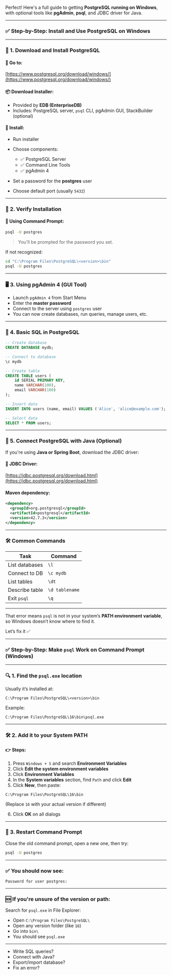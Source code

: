 Perfect! Here's a full guide to getting **PostgreSQL running on Windows**, with optional tools like **pgAdmin**, **psql**, and JDBC driver for Java.

---

### ✅ Step-by-Step: Install and Use PostgreSQL on Windows

---

### 🧩 1. **Download and Install PostgreSQL**

#### 🔗 Go to:

[https://www.postgresql.org/download/windows/](https://www.postgresql.org/download/windows/)

#### 📦 Download Installer:

* Provided by **EDB (EnterpriseDB)**
* Includes: PostgreSQL server, `psql` CLI, pgAdmin GUI, StackBuilder (optional)

#### 🚀 Install:

* Run installer
* Choose components:

  * ✅ PostgreSQL Server
  * ✅ Command Line Tools
  * ✅ pgAdmin 4
* Set a password for the **postgres** user
* Choose default port (usually `5432`)

---

### 📂 2. **Verify Installation**

#### 🧪 Using Command Prompt:

```bash
psql -U postgres
```

> You'll be prompted for the password you set.

If not recognized:

```bash
cd "C:\Program Files\PostgreSQL\<version>\bin"
psql -U postgres
```

---

### 🖥️ 3. **Using pgAdmin 4 (GUI Tool)**

* Launch `pgAdmin 4` from Start Menu
* Enter the **master password**
* Connect to the server using `postgres` user
* You can now create databases, run queries, manage users, etc.

---

### 📘 4. **Basic SQL in PostgreSQL**

```sql
-- Create database
CREATE DATABASE mydb;

-- Connect to database
\c mydb

-- Create table
CREATE TABLE users (
    id SERIAL PRIMARY KEY,
    name VARCHAR(100),
    email VARCHAR(100)
);

-- Insert data
INSERT INTO users (name, email) VALUES ('Alice', 'alice@example.com');

-- Select data
SELECT * FROM users;
```

---

### 🧩 5. **Connect PostgreSQL with Java (Optional)**

If you're using **Java or Spring Boot**, download the JDBC driver:

#### 🔗 JDBC Driver:

[https://jdbc.postgresql.org/download.html](https://jdbc.postgresql.org/download.html)

#### Maven dependency:

```xml
<dependency>
  <groupId>org.postgresql</groupId>
  <artifactId>postgresql</artifactId>
  <version>42.7.3</version>
</dependency>
```

---

### 🛠️ Common Commands

| Task           | Command        |
| -------------- | -------------- |
| List databases | `\l`           |
| Connect to DB  | `\c mydb`      |
| List tables    | `\dt`          |
| Describe table | `\d tablename` |
| Exit `psql`    | `\q`           |

---

That error means `psql` is not in your system’s **PATH environment variable**, so Windows doesn’t know where to find it.

Let’s fix it ✅

---

### ✅ Step-by-Step: Make `psql` Work on Command Prompt (Windows)

---

### 🔍 1. **Find the `psql.exe` location**

Usually it’s installed at:

```
C:\Program Files\PostgreSQL\<version>\bin
```

Example:

```
C:\Program Files\PostgreSQL\16\bin\psql.exe
```

---

### 🛠️ 2. **Add it to your System PATH**

#### 👉 Steps:

1. Press `Windows + S` and search **Environment Variables**
2. Click **Edit the system environment variables**
3. Click **Environment Variables**
4. In the **System variables** section, find `Path` and click **Edit**
5. Click **New**, then paste:

```
C:\Program Files\PostgreSQL\16\bin
```

(Replace `16` with your actual version if different)

6. Click **OK** on all dialogs

---

### 🔁 3. **Restart Command Prompt**

Close the old command prompt, open a new one, then try:

```bash
psql -U postgres
```

---

### ✅ You should now see:

```text
Password for user postgres:
```

---

### 🆘 If you're unsure of the version or path:

Search for `psql.exe` in File Explorer:

* Open `C:\Program Files\PostgreSQL\`
* Open any version folder (like `16`)
* Go into `bin\`
* You should see `psql.exe`

---



* Write SQL queries?
* Connect with Java?
* Export/import database?
* Fix an error?

